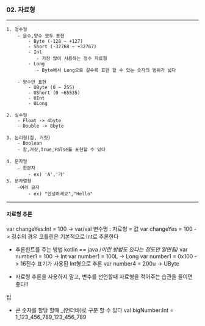 ### 02. 자료형

***

```
1. 정수형
    - 음수,양수 모두 표현
        - Byte (-128 ~ +127)
        - Short (-32768 ~ +32767)
        - Int
           - 가장 많이 사용하는 정수 자료형
        - Long
           - Byte에서 Long으로 갈수록 표현 할 수 있는 숫자의 범위가 넓다 
   
    - 양수만 표현    
        - UByte (0 ~ 255)
        - UShort (0 ~65535)
        - UInt
        - ULong
    
2. 실수형
    - Float -> 4byte
    - Double -> 8byte

3. 논리형(참, 거짓)
    - Boolean
    - 참,거짓,True,False를 표현할 수 있다

4. 문자형
    - 한문자
        - ex) 'A','가'
5. 문자열형
    -여러 글자
        - ex) "안녕하세요","Hello"
```

***

#### 자료형 추론
var changeYes:Int = 100
-> var/val 변수명 : 자료형 = 값
var changeYes = 100
-> 정수의 경우 코틀린은 기본적으로 Int로 추론한다

* 추론힌트를 주는 방법 kotlin == java
/*이런 방법도 있다는 정도만 알면됨*/
var number1 = 100 -> Int
var number1 = 100L -> Long
var number1 = 0x100 -> 16진수 표기가 사용된 Int형으로 추론
var number4 = 200u -> UByte
  
* 자료형 추론을 사용하지 말고, 변수를 선언할때 자료형을 적어주는 습관을 들이면 좋다!!

팁
- 큰 숫자를 할당 할때 _(언더바)로 구분 할 수 있다
val bigNumber:Int = 1_123_456_789_123_456_789 

